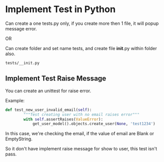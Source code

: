 # Implement Test in Python

Can create a one tests.py only, if you create more then 1 file, it will popup message error.

OR

Can create folder and set name tests, and create file __init__.py within folder also.

`tests/__init.py`

## Implement Test Raise Message

You can create an unittest for raise error.

Example:

```python
def test_new_user_invalid_email(self):
        """Test creating user with no email raises error"""
        with self.assertRaises(ValueError):
            get_user_model().objects.create_user(None, 'test1234')
```

In this case, we're checking the email, if the value of email are Blank or EmptyString.

So it don't have implement raise message for show to user, this test isn't pass.